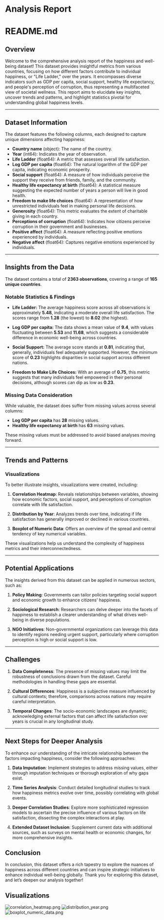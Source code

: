 # Analysis Report

# README.md

## Overview

Welcome to the comprehensive analysis report of the happiness and well-being dataset! This dataset provides insightful metrics from various countries, focusing on how different factors contribute to individual happiness, or "Life Ladder," over the years. It encompasses diverse indicators such as GDP per capita, social support, healthy life expectancy, and people's perception of corruption, thus representing a multifaceted view of societal wellness. This report aims to elucidate key insights, uncover trends and patterns, and highlight statistics pivotal for understanding global happiness levels.

---

## Dataset Information

The dataset features the following columns, each designed to capture unique dimensions affecting happiness:

- **Country name** (object): The name of the country.
- **Year** (int64): Indicates the year of observation.
- **Life Ladder** (float64): A metric that assesses overall life satisfaction.
- **Log GDP per capita** (float64): The natural logarithm of the GDP per capita, indicating economic prosperity.
- **Social support** (float64): A measure of how individuals perceive the support they receive from friends, family, and the community.
- **Healthy life expectancy at birth** (float64): A statistical measure suggesting the expected number of years a person will live in good health.
- **Freedom to make life choices** (float64): A representation of how unrestricted individuals feel in making personal life decisions.
- **Generosity** (float64): This metric evaluates the extent of charitable giving in each country.
- **Perceptions of corruption** (float64): Indicates how citizens perceive corruption in their government and businesses.
- **Positive affect** (float64): A measure reflecting positive emotions experienced by individuals.
- **Negative affect** (float64): Captures negative emotions experienced by individuals.

---

## Insights from the Data

The dataset contains a total of **2363 observations**, covering a range of **165 unique countries**. 

### Notable Statistics & Findings

- **Life Ladder:** The average happiness score across all observations is approximately **5.48**, indicating a moderate overall life satisfaction. The scores range from **1.28** (the lowest) to **8.02** (the highest).
  
- **Log GDP per capita:** The data shows a mean value of **9.4**, with values fluctuating between **5.53** and **11.68**, which suggests a considerable difference in economic well-being across countries.

- **Social Support:** The average score stands at **0.81**, indicating that, generally, individuals feel adequately supported. However, the minimum score of **0.23** highlights disparities in social support across different nations.

- **Freedom to Make Life Choices:** With an average of **0.75**, this metric suggests that many individuals feel empowered in their personal decisions, although scores can dip as low as **0.23**.

### Missing Data Consideration

While valuable, the dataset does suffer from missing values across several columns:
- **Log GDP per capita** has **28** missing values.
- **Healthy life expectancy at birth** has **63** missing values.

These missing values must be addressed to avoid biased analyses moving forward.

---

## Trends and Patterns

### Visualizations

To better illustrate insights, visualizations were created, including:

1. **Correlation Heatmap**: Reveals relationships between variables, showing how economic factors, social support, and perceptions of corruption correlate with life satisfaction.

2. **Distribution by Year**: Analyzes trends over time, indicating if life satisfaction has generally improved or declined in various countries.

3. **Boxplot of Numeric Data**: Offers an overview of the spread and central tendency of key numerical variables.

These visualizations help us understand the complexity of happiness metrics and their interconnectedness.

---

## Potential Applications

The insights derived from this dataset can be applied in numerous sectors, such as:

1. **Policy Making**: Governments can tailor policies targeting social support and economic growth to enhance citizens' happiness.
  
2. **Sociological Research**: Researchers can delve deeper into the facets of happiness to establish a clearer understanding of what drives well-being in diverse populations.

3. **NGO Initiatives**: Non-governmental organizations can leverage this data to identify regions needing urgent support, particularly where corruption perception is high or social support is low.

---

## Challenges

1. **Data Completeness**: The presence of missing values may limit the robustness of conclusions drawn from the dataset. Careful methodologies in handling these gaps are essential.

2. **Cultural Differences**: Happiness is a subjective measure influenced by cultural contexts; therefore, comparisons across nations may require careful interpretation.

3. **Temporal Changes**: The socio-economic landscapes are dynamic; acknowledging external factors that can affect life satisfaction over years is crucial in any longitudinal study.

---

## Next Steps for Deeper Analysis

To enhance our understanding of the intricate relationship between the factors impacting happiness, consider the following approaches:

1. **Data Imputation**: Implement strategies to address missing values, either through imputation techniques or thorough exploration of why gaps exist.

2. **Time Series Analysis**: Conduct detailed longitudinal studies to track how happiness metrics evolve over time, possibly correlating with global events.

3. **Deeper Correlation Studies**: Explore more sophisticated regression models to ascertain the precise influence of various factors on life satisfaction, dissecting the complex interactions at play.

4. **Extended Dataset Inclusion**: Supplement current data with additional sources, such as surveys on mental health or economic changes, for more comprehensive insights.

## Conclusion 

In conclusion, this dataset offers a rich tapestry to explore the nuances of happiness across different countries and can inspire strategic initiatives to enhance individual well-being globally. Thank you for exploring this dataset, and let’s deepen our analysis together!

## Visualizations
![correlation_heatmap.png](correlation_heatmap.png)
![distribution_year.png](distribution_year.png)
![boxplot_numeric_data.png](boxplot_numeric_data.png)
